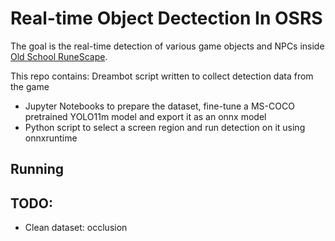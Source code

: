 # Real-time Object Dectection In OSRS

The goal is the real-time detection of various game objects and NPCs inside [Old School RuneScape](https://www.oldschool.runescape.com/).

This repo contains:
Dreambot script written to collect detection data from the game
  - Jupyter Notebooks to prepare the dataset, fine-tune a MS-COCO pretrained YOLO11m model and export it as an onnx model
  - Python script to select a screen region and run detection on it using onnxruntime

## Running



## TODO:    
 - Clean dataset: occlusion 



